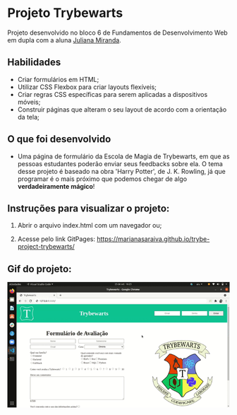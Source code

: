 # Projeto Trybewarts
Projeto desenvolvido no bloco 6 de Fundamentos de Desenvolvimento Web em dupla com a aluna [Juliana Miranda](https://github.com/julianamiranda).


## Habilidades

- Criar formulários em HTML;
- Utilizar CSS Flexbox para criar layouts flexíveis;
- Criar regras CSS específicas para serem aplicadas a dispositivos móveis;
- Construir páginas que alteram o seu layout de acordo com a orientação da tela;


## O que foi desenvolvido

- Uma página de formulário da Escola de Magia de Trybewarts, em que as pessoas estudantes poderão enviar seus feedbacks sobre ela. O tema desse projeto é baseado na obra 'Harry Potter', de J. K. Rowling, já que programar é o mais próximo que podemos chegar de algo **verdadeiramente mágico**! 


## Instruções para visualizar o projeto:

1. Abrir o arquivo index.html com um navegador ou;

2. Acesse pelo link GitPages: https://marianasaraiva.github.io/trybe-project-trybewarts/

## Gif do projeto:
<p align="center">
  <img  src="https://github.com/marianasaraiva/trybe-project-trybewarts/blob/main/trybewarts.gif" alt="Trybewarts Gif"/>
</p>

